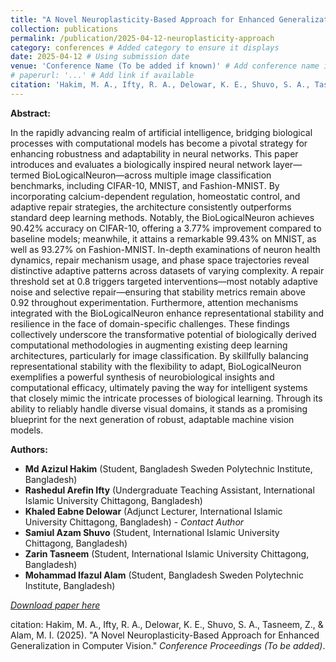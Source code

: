 ```yaml
---
title: "A Novel Neuroplasticity-Based Approach for Enhanced Generalization in Computer Vision"
collection: publications
permalink: /publication/2025-04-12-neuroplasticity-approach
category: conferences # Added category to ensure it displays
date: 2025-04-12 # Using submission date
venue: 'Conference Name (To be added if known)' # Add conference name if known
# paperurl: '...' # Add link if available
citation: 'Hakim, M. A., Ifty, R. A., Delowar, K. E., Shuvo, S. A., Tasneem, Z., & Alam, M. I. (2025). &quot;A Novel Neuroplasticity-Based Approach for Enhanced Generalization in Computer Vision.&quot; <i>Conference Proceedings (To be added)</i>.'
---
```


**Abstract:**

In the rapidly advancing realm of artificial intelligence, bridging biological processes with computational models has become a pivotal strategy for enhancing robustness and adaptability in neural networks. This paper introduces and evaluates a biologically inspired neural network layer—termed BioLogicalNeuron—across multiple image classification benchmarks, including CIFAR-10, MNIST, and Fashion-MNIST. By incorporating calcium-dependent regulation, homeostatic control, and adaptive repair strategies, the architecture consistently outperforms standard deep learning methods. Notably, the BioLogicalNeuron achieves 90.42% accuracy on CIFAR-10, offering a 3.77% improvement compared to baseline models; meanwhile, it attains a remarkable 99.43% on MNIST, as well as 93.27% on Fashion-MNIST. In-depth examinations of neuron health dynamics, repair mechanism usage, and phase space trajectories reveal distinctive adaptive patterns across datasets of varying complexity. A repair threshold set at 0.8 triggers targeted interventions—most notably adaptive noise and selective repair—ensuring that stability metrics remain above 0.92 throughout experimentation. Furthermore, attention mechanisms integrated with the BioLogicalNeuron enhance representational stability and resilience in the face of domain-specific challenges. These findings collectively underscore the transformative potential of biologically derived computational methodologies in augmenting existing deep learning architectures, particularly for image classification. By skillfully balancing representational stability with the flexibility to adapt, BioLogicalNeuron exemplifies a powerful synthesis of neurobiological insights and computational efficacy, ultimately paving the way for intelligent systems that closely mimic the intricate processes of biological learning. Through its ability to reliably handle diverse visual domains, it stands as a promising blueprint for the next generation of robust, adaptable machine vision models.

**Authors:**

*   **Md Azizul Hakim** (Student, Bangladesh Sweden Polytechnic Institute, Bangladesh)
*   **Rashedul Arefin Ifty** (Undergraduate Teaching Assistant, International Islamic University Chittagong, Bangladesh)
*   **Khaled Eabne Delowar** (Adjunct Lecturer, International Islamic University Chittagong, Bangladesh) - *Contact Author*
*   **Samiul Azam Shuvo** (Student, International Islamic University Chittagong, Bangladesh)
*   **Zarin Tasneem** (Student, International Islamic University Chittagong, Bangladesh)
*   **Mohammad Ifazul Alam** (Student, Bangladesh Sweden Polytechnic Institute, Bangladesh)

*[Download paper here](...)*

citation: Hakim, M. A., Ifty, R. A., Delowar, K. E., Shuvo, S. A., Tasneem, Z., & Alam, M. I. (2025). "A Novel Neuroplasticity-Based Approach for Enhanced Generalization in Computer Vision." <i>Conference Proceedings (To be added)</i>.
